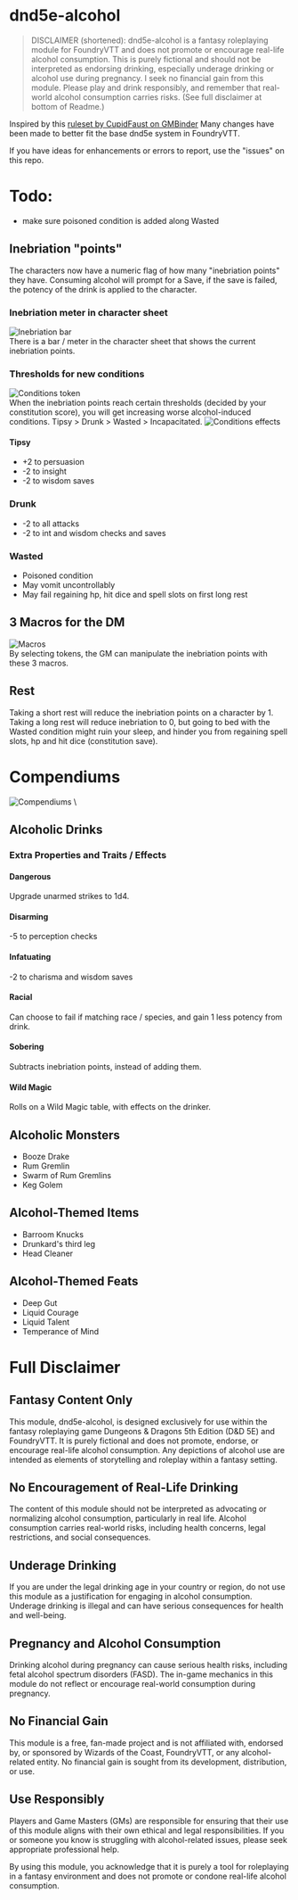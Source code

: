 # dnd5e-alcohol

> DISCLAIMER (shortened):
> dnd5e-alcohol is a fantasy roleplaying module for FoundryVTT and does not promote or encourage real-life alcohol consumption. This is purely fictional and should not be interpreted as endorsing drinking, especially underage drinking or alcohol use during pregnancy. I seek no financial gain from this module. Please play and drink responsibly, and remember that real-world alcohol consumption carries risks. (See full disclaimer at bottom of Readme.)

Inspired by this [ruleset by CupidFaust on GMBinder](https://www.gmbinder.com/share/-M0rTarrzYJgR5jiH0j6#:~:text=Once%20your%20Alcohol%20Level%20is%20equal%20to%20one%20half%20of,Wisdom%20checks%20and%20saving%20throws)
Many changes have been made to better fit the base dnd5e system in FoundryVTT.


If you have ideas for enhancements or errors to report, use the "issues" on this repo.

# Todo:
- make sure poisoned condition is added along Wasted



## Inebriation "points"
The characters now have a numeric flag of how many "inebriation points" they have. Consuming alcohol will prompt for a Save, if the save is failed, the potency of the drink is applied to the character.

### Inebriation meter in character sheet
![Inebriation bar](imgs/inebriation_bar.png) \
There is a bar / meter in the character sheet that shows the current inebriation points.

### Thresholds for new conditions
![Conditions token](imgs/conditions_token.png) \
When the inebriation points reach certain thresholds (decided by your constitution score), you will get increasing worse alcohol-induced conditions. Tipsy > Drunk > Wasted > Incapacitated.
![Conditions effects](imgs/conditions_effects.png)

#### Tipsy
- +2 to persuasion
- -2 to insight
- -2 to wisdom saves

### Drunk
- -2 to all attacks
- -2 to int and wisdom checks and saves

### Wasted
- Poisoned condition
- May vomit uncontrollably
- May fail regaining hp, hit dice and spell slots on first long rest


## 3 Macros for the DM
![Macros](imgs/macros.png) \
By selecting tokens, the GM can manipulate the inebriation points with these 3 macros.

## Rest
Taking a short rest will reduce the inebriation points on a character by 1.
Taking a long rest will reduce inebriation to 0, but going to bed with the Wasted condition might ruin your sleep, and hinder you from regaining spell slots, hp and hit dice (constitution save).

# Compendiums
![Compendiums](imgs/compendiums.png) \

## Alcoholic Drinks

### Extra Properties and Traits / Effects

#### Dangerous
Upgrade unarmed strikes to 1d4.

#### Disarming
-5 to perception checks

#### Infatuating
-2 to charisma and wisdom saves

#### Racial
Can choose to fail if matching race / species, and gain 1 less potency from drink.

#### Sobering
Subtracts inebriation points, instead of adding them.

#### Wild Magic
Rolls on a Wild Magic table, with effects on the drinker.


## Alcoholic Monsters
- Booze Drake
- Rum Gremlin
- Swarm of Rum Gremlins
- Keg Golem

## Alcohol-Themed Items
- Barroom Knucks
- Drunkard's third leg
- Head Cleaner

## Alcohol-Themed Feats
- Deep Gut
- Liquid Courage
- Liquid Talent
- Temperance of Mind




# Full Disclaimer

## Fantasy Content Only
This module, dnd5e-alcohol, is designed exclusively for use within the fantasy roleplaying game Dungeons & Dragons 5th Edition (D&D 5E) and FoundryVTT. It is purely fictional and does not promote, endorse, or encourage real-life alcohol consumption. Any depictions of alcohol use are intended as elements of storytelling and roleplay within a fantasy setting.

## No Encouragement of Real-Life Drinking
The content of this module should not be interpreted as advocating or normalizing alcohol consumption, particularly in real life. Alcohol consumption carries real-world risks, including health concerns, legal restrictions, and social consequences.

## Underage Drinking
If you are under the legal drinking age in your country or region, do not use this module as a justification for engaging in alcohol consumption. Underage drinking is illegal and can have serious consequences for health and well-being.

## Pregnancy and Alcohol Consumption
Drinking alcohol during pregnancy can cause serious health risks, including fetal alcohol spectrum disorders (FASD). The in-game mechanics in this module do not reflect or encourage real-world consumption during pregnancy.

## No Financial Gain
This module is a free, fan-made project and is not affiliated with, endorsed by, or sponsored by Wizards of the Coast, FoundryVTT, or any alcohol-related entity. No financial gain is sought from its development, distribution, or use.

## Use Responsibly
Players and Game Masters (GMs) are responsible for ensuring that their use of this module aligns with their own ethical and legal responsibilities. If you or someone you know is struggling with alcohol-related issues, please seek appropriate professional help.

By using this module, you acknowledge that it is purely a tool for roleplaying in a fantasy environment and does not promote or condone real-life alcohol consumption.